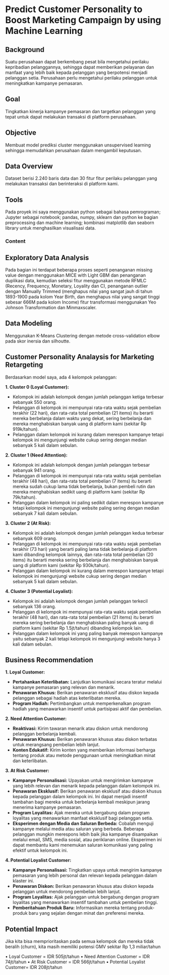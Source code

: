 # **Predict Customer Personality to Boost Marketing Campaign by using Machine Learning**
## Background
Suatu perusahaan dapat berkembang pesat bila mengetahui perilaku kepribadian pelanggannya, sehingga dapat memberikan pelayanan dan manfaat yang lebih baik kepada pelanggan yang berpotensi menjadi pelanggan setia. Perusahaan perlu mengetahui perilaku pelanggan untuk meningkatkan kampanye pemasaran.

## Goal
Tingkatkan kinerja kampanye pemasaran dan targetkan pelanggan yang tepat untuk dapat melakukan transaksi di platform perusahaan.

## Objective

Membuat model prediksi cluster menggunakan unsupervised learning sehingga memudahkan perusahaan dalam mengambil keputusan.

## Data Overview

Dataset berisi 2.240 baris data dan 30 fitur fitur perilaku pelanggan yang melakukan transaksi dan berinteraksi di platform kami.

## Tools
Pada proyek ini saya menggunakan python sebagai bahasa pemrograman; Jupyter sebagai notebook; pandas, numpy, sklearn dan python ke bagian preprocessing dan machine learning; kombinasi matplotlib dan seaborn library untuk menghasilkan visualisasi data.

### Content
## Exploratory Data Analysis
Pada bagian ini terdapat beberapa proses seperti penanganan missing value dengan menggunakan MICE with Light GBM dan penanganan duplikasi data, kemudian seleksi fitur menggunakan metode RFMLC (Recency, Frequency, Monetary, Loyality dan C), penanganan outlier dengan Manually Trimmed (menghapus nilai yang sangat jauh di tahun 1893-1900 pada kolom Year Birth, dan menghapus nilai yang sangat tinggi sebesar 666M pada kolom Income) fitur transformasi menggunakan Yeo Johnson Transformation dan Minmaxscaler.

## Data Modeling
Menggunakan K-Means Clustering dengan metode cross-validation elbow pada skor inersia dan silhoutte.

## Customer Personality Analaysis for Marketing Retargeting
Berdasarkan model saya, ada 4 kelompok pelanggan:

 **1. Cluster 0 (Loyal Customer):**
 - Kelompok ini adalah kelompok dengan jumlah pelanggan ketiga terbesar sebanyak 550 orang.
 - Pelanggan di kelompok ini mempunyai rata-rata waktu sejak pembelian terakhir (22 hari), dan rata-rata total pembelian (21 items) itu berarti mereka berbelanja dalam waktu yang dekat, sering berbelanja dan mereka menghabiskan banyak uang di platform kami (sekitar Rp 919k/tahun).
 - Pelanggan dalam kelompok ini kurang dalam merespon kampanye tetapi kelompok ini mengunjungi website cukup sering dengan median sebanyak 5 kali dalam sebulan.
 
 **2. Cluster 1 (Need Attention):**
 - Kelompok ini adalah kelompok dengan jumlah pelanggan terbesar sebanyak 941 orang.
 - Pelanggan di kelompok ini mempunyai rata-rata waktu sejak pembelian terakhir (48 hari), dan rata-rata total pembelian (7 items) itu berarti mereka sudah cukup lama tidak berbelanja, bukan pembeli rutin dan mereka menghabiskan sedikit uang di platform kami (sekitar Rp 79k/tahun).
 - Pelanggan dalam kelompok ini paling sedikit dalam merespon kampanye tetapi kelompok ini mengunjungi website paling sering dengan median sebanyak 7 kali dalam sebulan.
 
**3. Cluster 2 (At Risk):**
 - Kelompok ini adalah kelompok dengan jumlah pelanggan kedua terbesar sebanyak 609 orang.
 - Pelanggan di kelompok ini mempunyai rata-rata waktu sejak pembelian terakhir (73 hari) yang berarti paling lama tidak berbelanja di platform kami dibanding kelompok lainnya, dan rata-rata total pembelian (20 items) itu berarti mereka sering berbelanja dan menghabiskan banyak uang di platform kami (sekitar Rp 930k/tahun).
 - Pelanggan dalam kelompok ini kurang dalam merespon kampanye tetapi kelompok ini mengunjungi website cukup sering dengan median sebanyak 5 kali dalam sebulan.

**4. Cluster 3 (Potential Loyalist):**
 - Kelompok ini adalah kelompok dengan jumlah pelanggan terkecil sebanyak 136 orang.
 - Pelanggan di kelompok ini mempunyai rata-rata waktu sejak pembelian terakhir (48 hari), dan rata-rata total pembelian (21 items) itu berarti mereka sering berbelanja dan menghabiskan paling banyak uang di platform kami (sekitar Rp 1.5jt/tahun) dibanding kelompok lain.
 - Pelanggan dalam kelompok ini yang paling banyak merespon kampanye yaitu sebanyak 2 kali tetapi kelompok ini mengunjungi website hanya 3 kali dalam sebulan.

## Business Recommendation 
 **1. Loyal Customer:**

 - **Pertahankan Keterlibatan:** Lanjutkan komunikasi secara teratur melalui kampanye pemasaran yang relevan dan menarik.
 - **Penawaran Khusus:** Berikan penawaran eksklusif atau diskon kepada pelanggan sebagai hadiah atas keterlibatan mereka.
 - **Program Hadiah:** Pertimbangkan untuk memperkenalkan program hadiah yang menawarkan insentif untuk partisipasi aktif dan pembelian.
 
**2. Need Attention Customer:**

 - **Reaktivasi:** Kirim tawaran menarik atau diskon untuk mendorong pelanggan berbelanja kembali.
 - **Penawaran Khusus:** Berikan penawaran khusus atau diskon terbatas untuk merangsang pembelian lebih lanjut.
 - **Konten Edukatif:** Kirim konten yang memberikan informasi berharga tentang produk atau metode penggunaan untuk meningkatkan minat dan keterlibatan.
 
 **3.  At Risk Customer:**

 - **Kampanye Personalisasi:** Upayakan untuk mengirimkan kampanye yang lebih relevan dan menarik kepada pelanggan dalam kelompok ini.
 - **Penawaran Eksklusif:** Berikan penawaran eksklusif atau diskon khusus kepada pelanggan dalam kelompok ini. Ini dapat menjadi insentif tambahan bagi mereka untuk berbelanja kembali meskipun jarang menerima kampanye pemasaran.
 - **Program Loyalitas:** Ajak mereka untuk bergabung dalam program loyalitas yang menawarkan manfaat eksklusif bagi pelanggan setia.
 - **Eksperimen dengan Media dan Saluran Berbeda:** Cobalah menguji kampanye melalui media atau saluran yang berbeda. Beberapa pelanggan mungkin merespons lebih baik jika kampanye disampaikan melalui email, SMS, media sosial, atau periklanan online. Eksperimen ini dapat membantu kami menemukan saluran komunikasi yang paling efektif untuk kelompok ini.
 
 **4. Potential Loyalist Customer:**

 - **Kampanye Personalisasi:** Tingkatkan upaya untuk mengirim kampanye pemasaran yang lebih personal dan relevan kepada pelanggan dalam klaster ini.
 - **Penawaran Diskon:** Berikan penawaran khusus atau diskon kepada pelanggan untuk mendorong pembelian lebih lanjut.
 - **Program Loyalitas:** Ajak pelanggan untuk bergabung dengan program loyalitas yang menawarkan insentif tambahan untuk pembelian tinggi.
 - **Pemberitahuan Produk Baru:** Informasikan mereka tentang produk-produk baru yang sejalan dengan minat dan preferensi mereka.
 
## Potential Impact
Jika kita bisa memprioritaskan pada semua kelompok dan mereka tidak beralih (churn), kita masih memiliki potensi GMV sekitar Rp 1,3 miliar/tahun

• Loyal Customer = IDR 505jt/tahun
• Need Attention Customer = IDR 74jt/tahun
• At Risk Customer = IDR 566jt/tahun
• Potential Loyalist Customer= IDR 208jt/tahun
